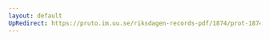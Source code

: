 ```yaml
---
layout: default
UpRedirect: https://pruto.im.uu.se/riksdagen-records-pdf/1874/prot-1874--ak--408/prot-1874--ak--408_001.pdf
---
```

